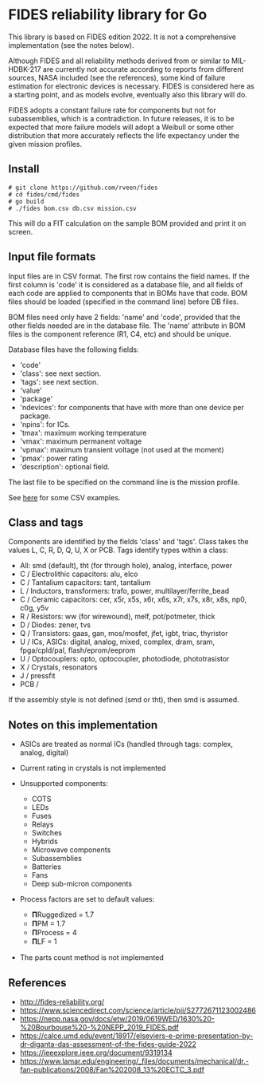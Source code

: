 # FIDES reliability library for Go

This library is based on FIDES edition 2022. It is not a comprehensive implementation (see the notes below).

Although FIDES and all reliability methods derived from or similar to MIL-HDBK-217 are currently not accurate
according to reports from different sources, NASA included (see the references), some kind of failure estimation
for electronic devices is necessary. FIDES is considered here as a starting point, and as models evolve,
eventually also this library will do.

FIDES adopts a constant failure rate for components but not for subassemblies, which is a contradiction. In future
releases, it is to be expected that more failure models will adopt a Weibull or some other distribution
that more accurately reflects the life expectancy under the given mission profiles.

## Install

    # git clone https://github.com/rveen/fides
    # cd fides/cmd/fides
    # go build
    # ./fides bom.csv db.csv mission.csv

This will do a FIT calculation on the sample BOM provided and print it on screen.

## Input file formats

Input files are in CSV format. The first row contains the field names. If the first
column is 'code' it is considered as a database file, and all fields of each code are applied
to components that in BOMs have that code. BOM files should be loaded (specified in the 
command line) before DB files.

BOM files need only have 2 fields: 'name' and 'code', provided that the other fields needed
are in the database file. The 'name' attribute in BOM files is the component reference 
(R1, C4, etc) and should be unique.

Database files have the following fields:

- 'code'
- 'class': see next section.
- 'tags': see next section.
- 'value'
- 'package'
- 'ndevices': for components that have with more than one device per package.
- 'npins': for ICs.
- 'tmax': maximum working temperature
- 'vmax': maximum permanent voltage
- 'vpmax': maximum transient voltage (not used at the moment)
- 'pmax': power rating
- 'description': optional field.

The last file to be specified on the command line is the mission profile. 

See [here](cmd/fides) for some CSV examples.

## Class and tags

Components are identified by the fields 'class' and 'tags'. Class
takes the values L, C, R, D, Q, U, X or PCB. Tags identify types within a class:

- All: smd (default), tht (for through hole), analog, interface, power
- C / Electrolithic capacitors: alu, elco
- C / Tantalium capacitors: tant, tantalium
- L / Inductors, transformers: trafo, power, multilayer/ferrite_bead
- C / Ceramic capacitors: cer, x5r, x5s, x6r, x6s, x7r, x7s, x8r, x8s, np0, c0g, y5v
- R / Resistors: ww (for wirewound), melf, pot/potmeter, thick
- D / Diodes: zener, tvs
- Q / Transistors: gaas, gan, mos/mosfet, jfet, igbt, triac, thyristor
- U / ICs, ASICs: digital, analog, mixed, complex, dram, sram, fpga/cpld/pal, flash/eprom/eeprom
- U / Optocouplers: opto, optocoupler, photodiode, phototrasistor
- X / Crystals, resonators
- J / pressfit
- PCB / 

If the assembly style is not defined (smd or tht), then smd is assumed.

## Notes on this implementation

- ASICs are treated as normal ICs (handled through tags: complex, analog, digital)
- Current rating in crystals is not implemented

- Unsupported components:
  - COTS
  - LEDs
  - Fuses
  - Relays
  - Switches
  - Hybrids
  - Microwave components
  - Subassemblies
  - Batteries
  - Fans
  - Deep sub-micron components

- Process factors are set to default values:
  - 𝚷Ruggedized = 1.7
  - 𝚷PM = 1.7
  - 𝚷Process = 4
  - 𝚷LF = 1

- The parts count method is not implemented

## References

- http://fides-reliability.org/
- https://www.sciencedirect.com/science/article/pii/S2772671123002486
- https://nepp.nasa.gov/docs/etw/2019/0619WED/1630%20-%20Bourbouse%20-%20NEPP_2019_FIDES.pdf
- https://calce.umd.edu/event/18917/elseviers-e-prime-presentation-by-dr-diganta-das-assessment-of-the-fides-guide-2022
- https://ieeexplore.ieee.org/document/9319134
- https://www.lamar.edu/engineering/_files/documents/mechanical/dr.-fan-publications/2008/Fan%202008_13%20ECTC_3.pdf


